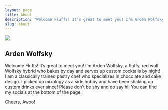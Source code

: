 ```yaml
---
layout: page
title: About
description: "Welcome Fluffs! It’s great to meet you! I’m Arden Wolfsky. A fluffy, red wolf Wolfsky hybrid who bakes by day and serves up custom cocktails by night!"
slug: about
---
```

<div class="about-me">
<img src="{{ site.url }}/img/arden/about-me.jpg" class="drink-image-post">
<div class="about-text">

<h2>Arden Wolfsky</h2>

<p>Welcome Fluffs! It’s great to meet you! I’m Arden Wolfsky, a fluffy, red wolf Wolfsky hybrid who bakes by day and serves up custom cocktails by night! I am a classically trained pastry chef who specializes in chocolate and cake design. I picked up mixology as a side hobby and have been shaking up custom drinks ever since! Please don’t be shy and do say hi! You can find my socials at the bottom of the page.</p>

<p>Cheers, Awoo!</p>
</div>
</div>